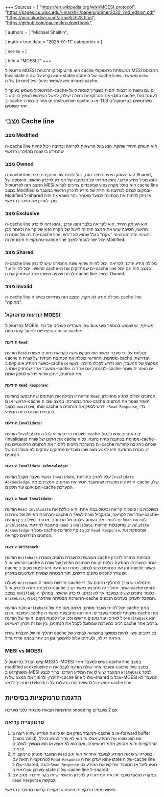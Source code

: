 +++
Sources = [
"https://en.wikipedia.org/wiki/MOESI_protocol",
"https://pages.cs.wisc.edu/~markhill/papers/primer2020_2nd_edition.pdf",
"https://mariokartwii.com/armv8/ch28.html",
"https://github.com/paulmckrcu/perfbook",

]
authors = [
"Michael Shalitin",

]
math = true
date = "2025-01-11"
categories = [

]
series = [

]
title = "MOESI ?"
+++

 
פרוטוקול MOESI הוא פרוטוקול קוהרנטיות cache ממשפחת פרוטוקולי MESI המבוסס Invalidate והוא נקרא על שם ה-stable state של ה-cache lines שהוא מאפשר. מטרתו היא לאפשר ניהול יעיל (יחסית) של ה-cache.

הפרוטוקול משמש בעיקר ל-cache-ים עם גישות מורכבות יחסית כשצריך לנסות ליעל את הטרזקציות בצורה יעילה, למשל השימוש הנפוץ בו הוא ב-data cache, לעומת זאת ב-cache-ים אחרים כמו ה-instruction cache או ה-TLB משתמשים בפרוטוקולים יותר פשוטים.

## מצבי Cache line

### מצב Modified
ה-cache line הוא העותק היחיד שתקף, הוא בעל הרשאות לקריאה וכתיבה ויכול להיות שהמידע בו שונה מהזיכרון הראשי

### מצב Owned
ה-cache line הוא העותק היחיד במצב הזה, יכול להיות עוד עותקים במצב Shared, והוא מכיל מידע עדכני, והוא אחראי על הכתיבה של המידע לזיכרון הראשי.
ההוספה של המצב הזה לפרוטוקול MESI היא בגלל מקרה נפוץ שמעבדים צריכים לקרוא cache line במצב Modified ובמקום לגרום לכתיבה מיותרת של מידע לזיכרון הראשי במעבר מ-Modified ל-Shared אז ניתן לדחות את הכתיבה למועד מאוחר יותר כשבאמת יהיה צורך לעדכן את הזיכרון הראשי.

### מצב Exclusive
ה-cache line הוא העותק היחיד, הוא לקריאה בלבד והוא עדכני, והוא זהה לזיכרון הראשי, הסיבה שיש את המצב הזה זה ליעול של מקרה נפוץ של קריאה ולאחר מכן כתיבה של אותה ה-cache line, והשינוי הזה הוא שינוי "שקט" בגלל שהוא לא דורש טרנזקציות חיצוניות וה-cahce line יכול ישר לעבור למצב Modified.

### מצב Shared
ה-cache line מכילה מידע עדכני לקריאה ויכול להיות שהוא שונה מהמידע שיש לזיכרון הראשי. יכול להיות עוד cache-ים שמחזיקים את ה-cache line במצב הזה וגם יכול להיות שיהיה מישהו אחד שמחזיק את ה-cache line במצב Owned.

### מצב Invalid
ה-cache line מכילה מידע לא תקף, המצב הזה מתייחס כאילו ה-cache line "מחוקה".






### הודעות פרוטוקול MOESI
בפרוטוקול MOESI, שבו מעבדים פועלים על גבי bus משותף, יש שימוש במספר סוגי הודעות ספציפיות לניהול קוהרנטיות cache:

#### הודעת `Read`:

הודעת `Read` נשלחת על ידי מעבד כאשר הוא מבקש גישה לקריאת נתונים משורת cache מסוימת. ההודעה כוללת את הכתובת הפיזית של שורת ה-cache הנדרשת. כאשר המידע אינו קיים ב-cache המקומי של המעבד, הוא נדרש לקבלו מזיכרון ראשי או ממעבד אחר שמחזיק אותו ב-cache. לדוגמה, אם אחד ה-cache-ים האחרים שומר את הנתונים, ייתכן שהוא יידרש לספק אותם.

#### הודעת `Read Response`:

הודעה זו מכילה את הנתונים שהתבקשו בהודעת `Read`. הנתונים יכולים להגיע מהזיכרון הראשי או מ-cache אחר במערכת. במצב שבו ה-cache האחר שומר את הנתונים במצב `modified`, אותו cache יידרש לספק את הנתונים ב-`Read Response`, כדי להבטיח את עדכניות המידע.

#### הודעת `Invalidate`:

הודעת `Invalidate` נשלחת כדי להודיע לכל ה-cache-ים האחרים שיש לבטל (invalidate) את התוכן של שורת cache מסוימת בכתובת פיזית נתונה. כל ה-cache-ים במערכת חייבים להסיר את הנתונים הרלוונטיים מה-cache שלהם בתגובה להודעה זו. מטרת ההודעה היא למנוע מצב שבו מעבדים מחזיקים עותקים לא מעודכנים של הנתונים.

#### הודעת `Invalidate Acknowledge`:

כאשר מעבד מקבל הודעת `Invalidate`, עליו להגיב בהודעת `Invalidate Acknowledge`. הודעה זו מאשרת שהמעבד הסיר את הנתונים המצוינים מה-cache שלו, והם אינם עוד חלק מ-cache המערכת.

#### הודעת `Read Invalidate`:

הודעת `Read Invalidate` משולבת בין פעולות קריאה וביטול בבת אחת. היא כוללת את הכתובת הפיזית של שורת ה-cache שנדרשת לקריאה, ובמקביל מורה לשאר ה-cache-ים להסיר את העותק שלהם של הנתונים. מדובר בשילוב בין הודעת `Read` להודעת `Invalidate`. בתגובה להודעת `Read Invalidate`, מתקבלות הודעות `Invalidate Acknowledge` מכל ה-cache-ים, בנוסף להודעת `Read Response`, שמספקת את הנתונים הנדרשים לקריאה.


#### הודעת `Writeback`:

הודעת `Writeback` משמשת להעברת נתונים משורת cache מסוימת בחזרה לזיכרון הראשי או ל-cache אחר במערכת. ההודעה כוללת הן את הכתובת הפיזית של שורת ה-cache והן את הנתונים שיש לכתוב. מטרת ההודעה היא לפנות מקום ב-cache כאשר יש צורך להכניס נתונים חדשים, תוך הבטחת שמירת העדכונים בזיכרון.

פעולת `Writeback` נדרשת כאשר ה-cache מתמלא ויש צורך להחליף נתונים על ידי כתיבתם חזרה לזיכרון או ל-cache אחר. תהליך זה מתבצע כאשר יש ב-cache נתונים במצב `modified`, כלומר נתונים ששונו במעבד אך לא נכתבו לזיכרון הראשי. במהלך ה-`Writeback`, המערכת מבטיחה שהזיכרון או ה-cache המקבל יתעדכן בערכים הנכונים.

מקור הודעת `Writeback` יכול להיות מעבד מסוים, מרמה מסוימת של cache בתוך המעבד, או מ-cache משותף למספר מעבדים. ההודעה מתבצעת כאשר ה-cache אינו יכול לאחסן עוד נתונים חדשים ולכן עליו לפנות מקום. היעד של הודעת `Writeback` הוא רכיב במערכת שמסוגל לקבל את הנתונים, בין אם זה זיכרון ראשי או cache ברכיב אחר.

תהליך זה של העברת שורת cache בין רכיבים עשוי להיות ממושך בהשוואה לביצוע של הוראה רגילה, ולעיתים עלול להימשך זמן רב יותר בכמה סדרי גודל.


### MESI vs MOESI

קיים הבדל בפרוטוקול MESI ל-MOESI כשיש למעבד אחד cache line במצב modified או exclusive ומעבד אחר שולח הודעה לקבל את ה-cache line במצב משותף אז ב-MESI המעבד שיש לו את המידע העדכני צריך לבצע `Writeback` לבקר הזיכרון ולהפוך את המצב של ה-cache line שלו ל-shared אבל ב-MOESI המעבד לא צריך לבצע `Writeback` והוא יכול להשאיר את הבעלות על ה-cache line.

## הדגמת טרנזקציות בסיסיות

ההדגמות הבאות מוצגות כלפי מערכת snooping עם 2 מעבדים.

### טרנזקציית קריאה

1. המעבד בודק אם יש לו את המידע שהוא רוצה ב-cache או ב-forward buffer (במצב valid), אם הוא מוצא את המידע אצלו אז הוא לא צריך לבצע בכלל טרנזקציות והוא מסופק מהמידע שיש לו, ואם הוא לא מוצא אז הוא ממשיך לשלבים הבאים.
2. המעבד מנפיק טרנזקציית `Read` ובמקרה שיש את המידע למעבד אחר אז הוא יגיב לטרנזקצייה הזאת עם `Read Response` והוא יעדכן את ה-state של ה-cache line שלו ל-shared, כשה-`Read Response` מגיע ליעד אז המעבד שביקש את המידע גם מעדכן אצלו את ה-state של ה-cache line ל-shared.
3. במקרה שלאף מעבד אין את המידע ורק לזיכרון הראשי יש אז בקר הזיכרון מגיב עם `Read Response` לבקשה.




חיפוש פנימי
טרנקציית חיטוט
טרנקציית קריאה מהזיכרון הראשי